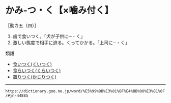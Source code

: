# かみ‐つ・く【×噛み付く】
［動カ五（四）］
1.  歯で食いつく。「犬が子供に─・く」
2.  激しい態度で相手に迫る。くってかかる。「上司に─・く」
    

類語

-   [食いつく(くいつく)](%E3%81%8F%E3%81%84%E3%81%A4%E3%81%8F%EF%BC%88%E9%A3%9F%E3%81%84%E3%81%A4%E3%81%8F%EF%BC%89)
-   [食らいつく(くらいつく)](https://dictionary.goo.ne.jp/word/%E9%A3%9F%E3%82%89%E3%81%84%E4%BB%98%E3%81%8F/#jn-63313)
-   [齧りつく(かじりつく)](https://dictionary.goo.ne.jp/word/%E9%BD%A7%E3%82%8A%E4%BB%98%E3%81%8F_%28%E3%81%8B%E3%81%98%E3%82%8A%E3%81%A4%E3%81%8F%29/#jn-40849)

---
`https://dictionary.goo.ne.jp/word/%E5%99%9B%E3%81%BF%E4%BB%98%E3%81%8F/#jn-44885`